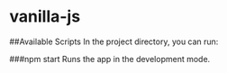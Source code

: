 # vanilla-js
##Available Scripts
In the project directory, you can run:

###npm start
Runs the app in the development mode.
